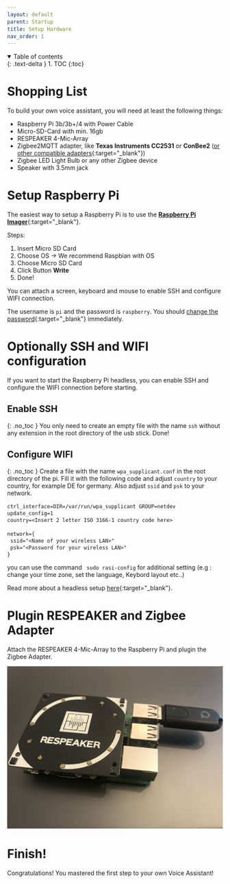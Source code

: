 ```yaml
---
layout: default
parent: Startup
title: Setup Hardware
nav_order: 1
---
```

<details open markdown="block">
  <summary>
    Table of contents
  </summary>
  {: .text-delta }
1. TOC
{:toc}
</details>

# Shopping List

To build your own voice assistant, you will need at least the following things:

* Raspberry Pi 3b/3b+/4 with Power Cable
* Micro-SD-Card with min. 16gb
* RESPEAKER 4-Mic-Array
* Zigbee2MQTT adapter, like **Texas Instruments CC2531** or **ConBee2** 
([or other compatible adapters](https://www.zigbee2mqtt.io/information/supported_adapters){:target="_blank"})
* Zigbee LED Light Bulb or any other Zigbee device
* Speaker with 3.5mm jack

# Setup Raspberry Pi

The easiest way to setup a Raspberry Pi is to use the 
[**Raspberry Pi Imager**](https://www.raspberrypi.org/software/){:target="_blank"}.

Steps:
1. Insert Micro SD Card
2. Choose OS -> We recommend Raspbian with OS
3. Choose Micro SD Card
4. Click Button **Write**
5. Done!

You can attach a screen, keyboard and mouse to enable SSH and configure WIFI connection.

The username is ``pi`` and the password is ``raspberry``. 
You should [change the password](https://www.raspberrypi.org/documentation/linux/usage/users.md){:target="_blank"} 
immediately.

# Optionally SSH and WIFI configuration

If you want to start the Raspberry Pi headless, you can enable SSH and configure the WIFI connection before starting.

## Enable SSH
{: .no_toc }
You only need to create an empty file with the name `ssh` without any extension in the root directory of the usb stick.
Done!

## Configure WIFI
{: .no_toc }
Create a file with the name `wpa_supplicant.conf` in the root directory of the pi. Fill it with the following code
and adjust `country` to your country, for example DE for germany. 
Also adjust `ssid` and `psk` to your network. 

```
ctrl_interface=DIR=/var/run/wpa_supplicant GROUP=netdev
update_config=1
country=<Insert 2 letter ISO 3166-1 country code here>

network={
 ssid="<Name of your wireless LAN>"
 psk="<Password for your wireless LAN>"
}
```
you can use the command ` sudo rasi-config` for additional setting (e.g : change your time zone, set the language, Keybord layout etc..)

Read more about a headless setup 
[here](https://www.raspberrypi.org/documentation/configuration/wireless/headless.md){:target="_blank"}.

# Plugin RESPEAKER and Zigbee Adapter

Attach the RESPEAKER 4-Mic-Array to the Raspberry Pi and plugin the Zigbee Adapter.

![Raspberry Pi with RESPEAKER and ConBee2](../../assets/rpi_respeaker_conbee2.jpg)


# Finish!

Congratulations! You mastered the first step to your own Voice Assistant! 
 


